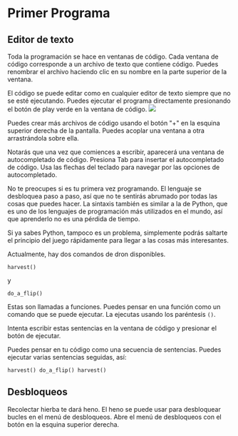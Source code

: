 # Primer Programa
## Editor de texto
Toda la programación se hace en ventanas de código. Cada ventana de código corresponde a un archivo de texto que contiene código. 
Puedes renombrar el archivo haciendo clic en su nombre en la parte superior de la ventana.

El código se puede editar como en cualquier editor de texto siempre que no se esté ejecutando.
Puedes ejecutar el programa directamente presionando el botón de play verde en la ventana de código.
![](PlayButton50)

Puedes crear más archivos de código usando el botón "+" en la esquina superior derecha de la pantalla.
Puedes acoplar una ventana a otra arrastrándola sobre ella.

Notarás que una vez que comiences a escribir, aparecerá una ventana de autocompletado de código.
Presiona Tab para insertar el autocompletado de código.
Usa las flechas del teclado para navegar por las opciones de autocompletado.

No te preocupes si es tu primera vez programando. El lenguaje se desbloquea paso a paso, así que no te sentirás abrumado por todas las cosas que puedes hacer. 
La sintaxis también es similar a la de Python, que es uno de los lenguajes de programación más utilizados en el mundo, así que aprenderlo no es una pérdida de tiempo.

Si ya sabes Python, tampoco es un problema, simplemente podrás saltarte el principio del juego rápidamente para llegar a las cosas más interesantes.

Actualmente, hay dos comandos de dron disponibles.

`harvest()`

y 

`do_a_flip()`

Estas son llamadas a funciones. Puedes pensar en una función como un comando que se puede ejecutar. La ejecutas usando los paréntesis `()`.

Intenta escribir estas sentencias en la ventana de código y presionar el botón de ejecutar.

Puedes pensar en tu código como una secuencia de sentencias. Puedes ejecutar varias sentencias seguidas, así:

`harvest()
do_a_flip()
harvest()`

## Desbloqueos
Recolectar hierba te dará heno. El heno se puede usar para desbloquear bucles en el menú de desbloqueos. Abre el menú de desbloqueos con el botón en la esquina superior derecha.

